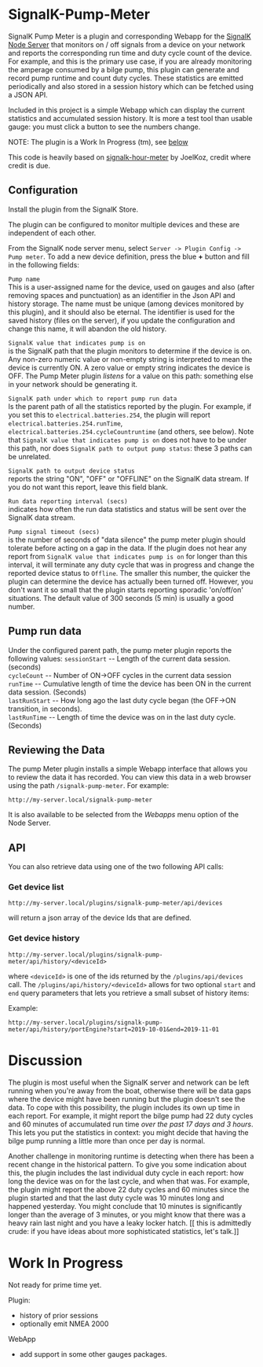 # SignalK-Pump-Meter
SignalK Pump Meter is a plugin and corresponding Webapp for the [SignalK Node Server](https://github.com/SignalK/signalk-server-node) that monitors on / off signals from a device on your network and reports 
the corresponding run time and duty cycle count of the device. For example, and this is the primary use case, if you are already monitoring the amperage consumed by a bilge pump, this plugin can generate and record pump runtime and count duty cycles. These statistics are emitted periodically and also stored in a session history which can be fetched using a JSON API.

Included in this project is a simple Webapp which can display the current statistics and accumulated session history.  It is more a test tool than usable gauge: you must click a button to see the numbers change.

NOTE:  The plugin is a Work In Progress (tm), see [below](#work-in-progress)

This code is heavily based on [signalk-hour-meter](https://github.com/joelkoz/signalk-hour-meter) by JoelKoz, credit where credit is due.


## Configuration
Install the plugin from the SignalK Store.

The plugin can be configured to monitor multiple devices and these are independent of each other.  

From the SignalK node server menu, select `Server -> Plugin Config -> Pump meter`. 
To add a new device definition, press the blue **+** button and fill in the following fields:

`Pump name`  
This is a user-assigned name for the device, used on gauges and also (after removing spaces and punctuation) as an identifier in the Json API and history storage.  The name must be unique (among devices monitored by this plugin), and it should also be eternal.  The identifier is used for the saved history (files on the server), if you update the configuration and change this name, it will abandon the old history.

`SignalK value that indicates pump is on`  
is the SignalK path that the plugin monitors to determine if the device is on. Any non-zero numeric value or non-empty string is interpreted to mean the device is currently ON.  A zero value or empty string indicates the device is OFF. The Pump Meter plugin *listens* for a value on this path: something else in your network should be generating it.

`SignalK path under which to report pump run data`  
Is the parent path of all the statistics reported by the plugin.  For example, if you set this to `electrical.batteries.254`, the plugin will report `electrical.batteries.254.runTime`, `electrical.batteries.254.cycleCountruntime` (and others, see below).  Note that `SignalK value that indicates pump is on` does not have to be under this path, nor does `SignalK path to output pump status`: these 3 paths can be unrelated.

`SignalK path to output device status`  
reports the string "ON", "OFF" or "OFFLINE" on the SignalK data stream.  If you do not want this report, leave this field blank.

`Run data reporting interval (secs)`  
indicates how often the run data statistics and status will be sent over the SignalK data stream.

`Pump signal timeout (secs)`  
is the number of seconds of "data silence" the pump meter plugin should tolerate before acting on a gap in the data.  If the plugin does not hear any report from `SignalK value that indicates pump is on` for longer than this interval, it will terminate any duty cycle that was in progress and change the reported device status to `Offline`.
The smaller this number, the quicker the plugin can determine the device has actually been turned off. However, you don't want
it so small that the plugin starts reporting sporadic 'on/off/on' situations.  The default value of 300 seconds (5 min) is usually a good number.

## Pump run data

Under the configured parent path, the pump meter plugin reports the following values:
`sessionStart` -- Length of the current data session. (seconds)  
`cycleCount` -- Number of ON->OFF cycles in the current data session  
`runTime` -- Cumulative length of time the device has been ON in the current data session.  (Seconds)  
`lastRunStart` -- How long ago the last duty cycle began (the OFF->ON transition, in seconds).  
`lastRunTime` -- Length of time the device was on in the last duty cycle. (Seconds)  

## Reviewing the Data
The pump Meter plugin installs a simple Webapp interface that allows you to review the data it has recorded. You can
view this data in a web browser using the path `/signalk-pump-meter`.  For example:

```
http://my-server.local/signalk-pump-meter
```

It is also available to be selected from the *Webapps* menu option of the Node Server.

## API
You can also retrieve data using one of the two following API calls:

### Get device list
```
http://my-server.local/plugins/signalk-pump-meter/api/devices
```

will return a json array of the device Ids that are defined.

### Get device history
```
http://my-server.local/plugins/signalk-pump-meter/api/history/<deviceId>
```

where `<deviceId>` is one of the ids returned by the `/plugins/api/devices` call.  The `/plugins/api/history/<deviceId>` allows for
two optional `start` and `end` query parameters that lets you retrieve a small subset of history items:


Example:
```
http://my-server.local/plugins/signalk-pump-meter/api/history/portEngine?start=2019-10-01&end=2019-11-01
```

# Discussion
The plugin is most useful when the SignalK server and network can be left running when you're away from the boat, otherwise there will be data gaps where the device might have been running but the plugin doesn't see the data.
To cope with this possibility, the plugin includes its own up time in each report.  For example, it might report the bilge pump had 22 duty cycles and 60 minutes of accumulated run time *over the past 17 days and 3 hours*.  This lets you put the statistics in context: you might decide that having the bilge pump running a little more than once per day is normal. 

Another challenge in monitoring runtime is detecting when there has been a recent change in the  historical pattern.  To give you some indication about this, the plugin includes the last individual duty cycle in each report: how long the device was on for the last cycle, and when that was.  For example, the plugin might report the above 22 duty cycles and 60 minutes since the plugin started and that the last duty cycle was 10 minutes long and happened yesterday.  You might conclude that 10 minutes is significantly longer than the average of 3 minutes, or you might know that there was a heavy rain last night and you have a leaky locker hatch. [[ this is admittedly crude: if you have ideas about more sophisticated statistics, let's talk.]]


# Work In Progress
Not ready for prime time yet.

Plugin:
* history of prior sessions
* optionally emit NMEA 2000 

WebApp
* add support in some other gauges packages.
  